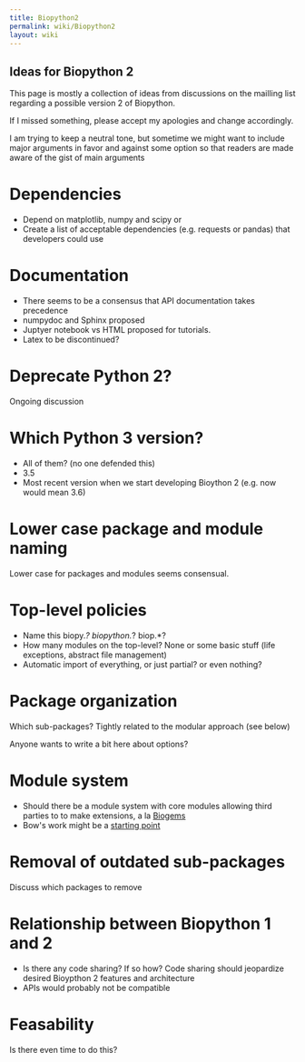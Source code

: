```yaml
---
title: Biopython2
permalink: wiki/Biopython2
layout: wiki
---
```


Ideas for Biopython 2
---------------------

This page is mostly a collection of ideas from discussions on the mailling list regarding a possible version 2 of Biopython.

If I missed something, please accept my apologies and change accordingly.

I am trying to keep a neutral tone, but sometime we might want to include major arguments in favor and against some option
so that readers are made aware of the gist of main arguments

# Dependencies

  - Depend on matplotlib, numpy and scipy or
  - Create a list of acceptable dependencies (e.g. requests or pandas) that developers could use

# Documentation

  - There seems to be a consensus that API documentation takes precedence
  - numpydoc and Sphinx proposed
  - Juptyer notebook vs HTML proposed for tutorials.
  - Latex to be discontinued?

# Deprecate Python 2?

Ongoing discussion

# Which Python 3 version?

   - All of them? (no one defended this)
   - 3.5
   - Most recent version when we start developing Bioython 2 (e.g. now would mean 3.6)


# Lower case package and module naming

Lower case for packages and modules seems consensual.

# Top-level policies

 - Name this biopy.*? biopython.*? biop.*?
 - How many modules on the top-level? None or some basic stuff (life exceptions, abstract file management)
 - Automatic import of everything, or just partial? or even nothing?


# Package organization

Which sub-packages? Tightly related to the modular approach (see below)

Anyone wants to write a bit here about options?


# Module system

 - Should there be a module system with core modules allowing third parties to to make extensions, a la [Biogems](
http://biogems.info/)
 - Bow's work might be a [starting point](https://github.com/bow/poc_biopy)


# Removal of outdated sub-packages

Discuss which packages to remove


# Relationship between Biopython 1 and 2

 - Is there any code sharing? If so how? Code sharing should jeopardize desired Bioypthon 2 features and architecture
 - APIs would probably not be compatible

# Feasability

Is there even time to do this?

